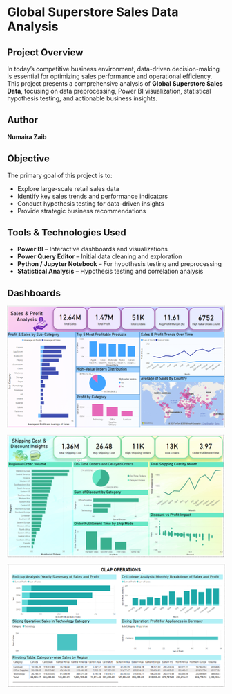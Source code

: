 
# Global Superstore Sales Data Analysis

## Project Overview

In today’s competitive business environment, data-driven decision-making is essential for optimizing sales performance and operational efficiency. This project presents a comprehensive analysis of **Global Superstore Sales Data**, focusing on data preprocessing, Power BI visualization, statistical hypothesis testing, and actionable business insights.

## Author

**Numaira Zaib**

## Objective

The primary goal of this project is to:
- Explore large-scale retail sales data
- Identify key sales trends and performance indicators
- Conduct hypothesis testing for data-driven insights
- Provide strategic business recommendations

## Tools & Technologies Used

- **Power BI** – Interactive dashboards and visualizations
- **Power Query Editor** – Initial data cleaning and exploration
- **Python / Jupyter Notebook** – For hypothesis testing and preprocessing
- **Statistical Analysis** – Hypothesis testing and correlation analysis

## Dashboards

![Dashboard 01](images/img1.png)

![Dashboard 02](images/img2.png)

![Olap Operations](images/img3.png)

